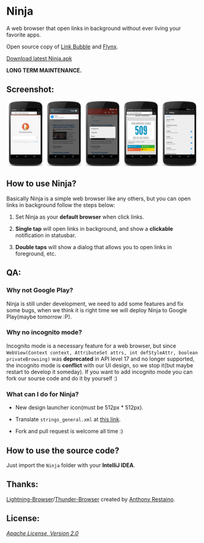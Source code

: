 Ninja
===

A web browser that open links in background without ever living your favorite apps.

Open source copy of [Link Bubble](https://play.google.com/store/apps/details?id=com.linkbubble.playstore "Link Bubble") and [Flynx](https://play.google.com/store/apps/details?id=com.flynx "Flynx").

[Download latest Ninja.apk]( "")

__LONG TERM MAINTENANCE.__

## Screenshot:

![all_in_one.png](/Art/screenshot/en/all_in_one.png "all_in_one.png")

## How to use Ninja?

Basically Ninja is a simple web browser like any others, but you can open links in background follow the steps below:

 1. Set Ninja as your __default browser__ when click links.

 2. __Single tap__ will open links in background, and show a __clickable__ notification in statusbar.

 3. __Double taps__ will show a dialog that allows you to open links in foreground, etc.

## QA:

### Why not Google Play?

Ninja is still under development, we need to add some features and fix some bugs, when we think it is right time we will deploy Ninja to Google Play(maybe tomorrow :P).

### Why no incognito mode?

Incognito mode is a necessary feature for a web browser, but since `WebView(Context context, AttributeSet attrs, int defStyleAttr, boolean privateBrowsing)` was __deprecated__ in API level 17 and no longer supported, the incognito mode is __conflict__ with our UI design, so we stop it(but maybe restart to develop it someday). If you want to add incognito mode you can fork our sourse code and do it by yourself :)

### What can I do for Ninja?

 - New design launcher icon(must be 512px * 512px).

 - Translate `strings_general.xml` at [this link](https://github.com/mthli/Ninja/blob/master/Ninja/res/values/strings_general.xml "strings_general.xml").

 - Fork and pull request is welcome all time :)

## How to use the source code?

Just import the `Ninja` folder with your __IntelliJ IDEA__.

## Thanks:

[Lightning-Browser](https://github.com/anthonycr/Lightning-Browser "Lightning-Browser")/[Thunder-Browser](https://github.com/anthonycr/Thunder-Browser "Thunder-Browser") created by [Anthony Restaino](https://github.com/anthonycr "Anthony Restaino").

## License:

_[Apache License, Version 2.0](https://github.com/mthli/Ninja/blob/master/LICENSE "Apache License, Version 2.0")_
